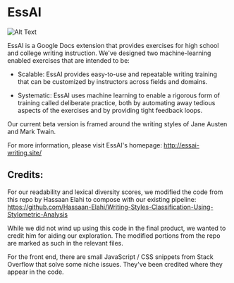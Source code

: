 # EssAI

![Alt Text]()

EssAI is a Google Docs extension that provides exercises for high school and college writing instruction. We've designed two machine-learning enabled exercises that are intended to be:

* Scalable: EssAI provides easy-to-use and repeatable writing training that can be customized by instructors across fields and domains.


* Systematic: EssAI uses machine learning to enable a rigorous form of training called deliberate practice, both by automating away tedious aspects of the exercises and by providing tight feedback loops. 

Our current beta version is framed around the writing styles of Jane Austen and Mark Twain.


For more information, please visit EssAI's homepage: http://essai-writing.site/

## Credits:

For our readability and lexical diversity scores, we modified the code from this repo by Hassaan Elahi to compose with our existing pipeline:
https://github.com/Hassaan-Elahi/Writing-Styles-Classification-Using-Stylometric-Analysis

While we did not wind up using this code in the final product, we wanted to credit him for aiding our exploration. The modified portions from the repo are marked as such in the relevant files.

For the front end, there are small JavaScript / CSS snippets from Stack Overflow that solve some niche issues. They've been credited where they appear in the code.
